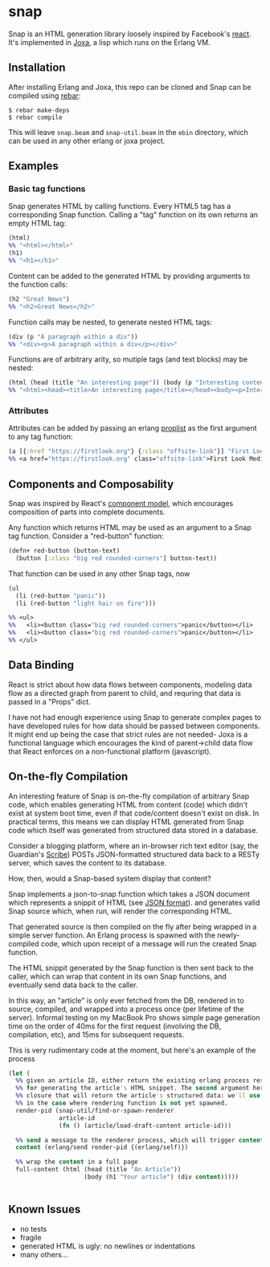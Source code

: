 snap
====
Snap is an HTML generation library loosely inspired by Facebook's [react](http://facebook.github.io/react/). It's implemented in [Joxa](https://github.com/erlware/joxa), a lisp which runs on the Erlang VM.


Installation
------------

After installing Erlang and Joxa, this repo can be cloned and Snap can be compiled using [rebar](https://github.com/basho/rebar):

```
$ rebar make-deps
$ rebar compile
```

This will leave `snap.beam` and `snap-util.beam` in the `ebin` directory, which can be used in any other erlang or joxa project.

Examples
--------

### Basic tag functions
Snap generates HTML by calling functions. Every HTML5 tag has a corresponding Snap function. Calling a "tag" function on its own returns an empty HTML tag:

```clojure
(html)
%% "<html></html>"
(h1)
%% "<h1></h1>"
```

Content can be added to the generated HTML by providing arguments to the function calls:

```clojure
(h2 "Great News")
%% "<h2>Great News</h2>"
```

Function calls may be nested, to generate nested HTML tags:

```clojure
(div (p "A paragraph within a div"))
%% "<div><p>A paragraph within a div</p></div>"
```

Functions are of arbitrary arity, so mutiple tags (and text blocks) may be nested:

```clojure
(html (head (title "An interesting page")) (body (p "Interesting content")))
%% "<html><head><title>An interesting page</title></head><body><p>Interesting content</p></body></html>"
```

### Attributes
Attributes can be added by passing an erlang [proplist](http://www.erlang.org/doc/man/proplists.html) as the first argument to any tag function:

```clojure
(a [{:href "https://firstlook.org"} {:class "offsite-link"}] "First Look Media")
%% <a href="https://firstlook.org" class="offsite-link">First Look Media</a>
```

Components and Composability
----------------------------
Snap was inspired by React's [component model](http://facebook.github.io/react/docs/multiple-components.html), which encourages composition of parts into complete documents.

Any function which returns HTML may be used as an argument to a Snap tag function. Consider a "red-button" function:

```clojure
(defn+ red-button (button-text)
  (button [:class "big red rounded-corners"] button-text))
```

That function can be used in any other Snap tags, now

```clojure
(ul
  (li (red-button "panic"))
  (li (red-button "light hair on fire")))

%% <ul>
%%   <li><button class="big red rounded-corners">panic</button></li>
%%   <li><button class="big red rounded-corners">panic</button></li>
%% </ul>
```

Data Binding
------------
React is strict about how data flows between components, modeling data flow as a directed graph from parent to child, and requring that data is passed in a "Props" dict.

I have not had enough experience using Snap to generate complex pages to have developed rules for how data should be passed between components. It might end up being the case that strict rules are not needed- Joxa is a functional language which encourages the kind of parent->child data flow that React enforces on a non-functional platform (javascript).


On-the-fly Compilation
----------------------
An interesting feature of Snap is on-the-fly compilation of arbitrary Snap code, which enables generating HTML from content (code) which didn't exist at system boot time, even if that code/content doesn't exist on disk. In practical terms, this means we can display HTML generated from Snap code which itself was generated from structured data stored in a database.

Consider a blogging platform, where an in-browser rich text editor (say, the Guardian's [Scribe](https://github.com/guardian/scribe)) POSTs JSON-formatted structured data back to a RESTy server, which saves the content to its database.

How, then, would a Snap-based system display that content?

Snap implements a json-to-snap function which takes a JSON document which represents a snippit of HTML (see [JSON format](#)). and generates valid Snap source which, when run, will render the corresponding HTML.

That generated source is then compiled on the fly after being wrapped in a simple server function. An Erlang process is spawned with the newly-compiled code, which upon receipt of a message will run the created Snap function.

The HTML snippit generated by the Snap function is then sent back to the caller, which can wrap that content in its own Snap functions, and eventually send data back to the caller.

In this way, an "article" is only ever fetched from the DB, rendered in to source, compiled, and wrapped into a process once (per lifetime of the server). Informal testing on my MacBook Pro shows simple page generation time on the order of 40ms for the first request (involving the DB, compilation, etc), and 15ms for subsequent requests.

This is very rudimentary code at the moment, but here's an example of the process

```clojure
(let (
  %% given an article ID, either return the existing erlang process responsible
  %% for generating the article's HTML snippet. The second argument here is a
  %% closure that will return the article's structured data: we'll use this function
  %% in the case where rendering function is not yet spawned.
  render-pid (snap-util/find-or-spawn-renderer
              article-id
              (fn () (article/load-draft-content article-id)))

  %% send a message to the renderer process, which will trigger content generation
  content (erlang/send render-pid {(erlang/self)})

  %% wrap the content in a full page
  full-content (html (head (title "An Article"))
                     (body (h1 "Your article") (div content)))))
  
```

## Known Issues
  * no tests
  * fragile
  * generated HTML is ugly: no newlines or indentations
  * many others...
